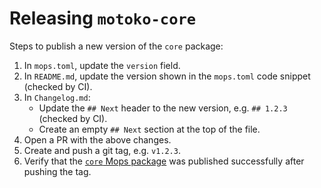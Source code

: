 
# Releasing `motoko-core`

Steps to publish a new version of the `core` package:

1. In `mops.toml`, update the `version` field.
2. In `README.md`, update the version shown in the `mops.toml` code snippet (checked by CI).
3. In `Changelog.md`:
   * Update the `## Next` header to the new version, e.g. `## 1.2.3` (checked by CI).
   * Create an empty `## Next` section at the top of the file.
4. Open a PR with the above changes.
5. Create and push a git tag, e.g. `v1.2.3`.
6. Verify that the [`core` Mops package](https://mops.one/core) was published successfully after pushing the tag.
